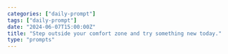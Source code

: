 ```yaml
---
categories: ["daily-prompt"]
tags: ["daily-prompt"]
date: "2024-06-07T15:00:00Z"
title: "Step outside your comfort zone and try something new today."
type: "prompts"
---
```

